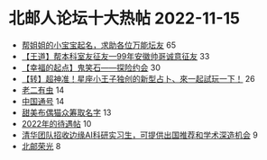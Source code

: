 # 北邮人论坛十大热帖 2022-11-15

- [帮姐姐的小宝宝起名，求助各位万能坛友](https://bbs.byr.cn/article/Talking/6370995) 65
- [【王道】帮本科室友征友—99年安徽帅哥诚意征友](https://bbs.byr.cn/article/Friends/2032947) 33
- [【幸福的起点】鬼笑石——探险约会](https://bbs.byr.cn/article/Feeling/3195949) 30
- [【转】超神准！星座小王子独创的新型占卜、來一起試玩一下！](https://bbs.byr.cn/article/Constellations/326533) 26
- [老二有虫](https://bbs.byr.cn/article/Picture/3332854) 14
- [中国通号](https://bbs.byr.cn/article/Job/2173563) 14
- [甜美布偶猫众筹取名字](https://bbs.byr.cn/article/Pet/156694) 13
- [2022年的待遇帖](https://bbs.byr.cn/article/CivilServant/49560) 10
- [清华团队招收边缘AI科研实习生，可提供出国推荐和学术深造机会](https://bbs.byr.cn/article/AimGraduate/1220991) 9
- [北邮荣光](https://bbs.byr.cn/article/Hearthstone/3066) 8


